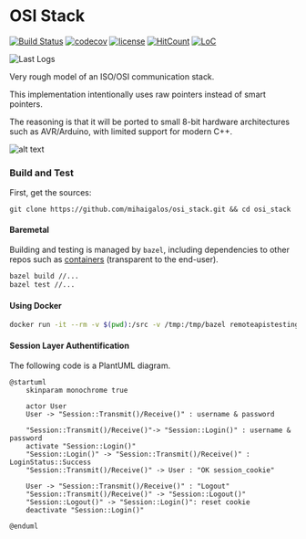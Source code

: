 # OSI Stack

[![Build Status](https://travis-ci.org/mihaigalos/osi_stack.svg?branch=master)](https://travis-ci.org/mihaigalos/osi_stack) [![codecov](https://codecov.io/gh/mihaigalos/osi_stack/branch/master/graph/badge.svg)](https://codecov.io/gh/mihaigalos/osi_stack) [![license](https://img.shields.io/badge/license-GPLv3-brightgreen.svg)](LICENSE) [![HitCount](http://hits.dwyl.com/mihaigalos/osi_stack.svg)](http://hits.dwyl.com/mihaigalos/osi_stack) [![LoC](https://tokei.rs/b1/github/mihaigalos/osi_stack)](https://github.com/Aaronepower/tokei)

![Last Logs](https://img.shields.io/endpoint?style=social&url=https%3A%2F%2Fapi.cl1p.net%2Fosi_stack%2Fclipboard)


Very rough model of an ISO/OSI communication stack.

This implementation intentionally uses raw pointers instead of smart pointers.

The reasoning is that it will be ported to small 8-bit hardware architectures such as AVR/Arduino, with limited support for modern C++.


![alt text](screenshots/iso_osi_layers.png "ISO/OSI Layers (Rough Model).")

### Build and Test

First, get the sources:
```
git clone https://github.com/mihaigalos/osi_stack.git && cd osi_stack
```

#### Baremetal

Building and testing is managed by `bazel`, including dependencies to other repos such as [containers](https://github.com/mihaigalos/containers) (transparent to the end-user).

```bash
bazel build //...
bazel test //...
```

#### Using Docker

```bash
docker run -it --rm -v $(pwd):/src -v /tmp:/tmp/bazel remoteapistesting/bazel-build /bin/bash -c "bazel --output_base=/tmp/bazel test //..."
```

#### Session Layer Authentification

The following code is a PlantUML diagram.

```plantuml
@startuml
    skinparam monochrome true

    actor User
    User -> "Session::Transmit()/Receive()" : username & password

    "Session::Transmit()/Receive()"-> "Session::Login()" : username & password
    activate "Session::Login()"
    "Session::Login()" -> "Session::Transmit()/Receive()" : LoginStatus::Success
    "Session::Transmit()/Receive()" -> User : "OK session_cookie"

    User -> "Session::Transmit()/Receive()" : "Logout"
    "Session::Transmit()/Receive()" -> "Session::Logout()"
    "Session::Logout()" -> "Session::Login()": reset cookie
    deactivate "Session::Login()"

@enduml
```